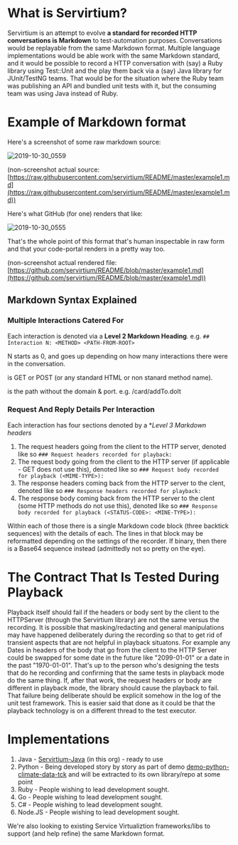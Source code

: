# What is Servirtium?

Servirtium is an attempt to evolve **a standard for recorded HTTP conversations is Markdown** to test-automation purposes. Conversations 
would be replayable from the same Markdown format. Multiple language implementations would be able work with the same Markdown 
standard, and it would be possible to record a HTTP conversation with (say) a Ruby library using Test::Unit and the play them back via a (say) Java library for JUnit/TestNG teams.  That would be for the situation where the Ruby team was publishing an API and bundled unit tests with it, but the consuming team was using Java instead of Ruby.

# Example of Markdown format

Here's a screenshot of some raw markdown source:

![2019-10-30_0559](https://user-images.githubusercontent.com/82182/67832718-7092e380-fada-11e9-94a8-58dcc82810cb.png)

(non-screenshot actual source: [https://raw.githubusercontent.com/servirtium/README/master/example1.md](https://raw.githubusercontent.com/servirtium/README/master/example1.md))

Here's what GitHub (for one) renders that like:

![2019-10-30_0555](https://user-images.githubusercontent.com/82182/67832562-f2ced800-fad9-11e9-9bbf-8a366ad7c938.png)

That's the whole point of this format that's human inspectable in raw form and that your code-portal renders in a pretty way too.

(non-screenshot actual rendered file: [https://github.com/servirtium/README/blob/master/example1.md](https://github.com/servirtium/README/blob/master/example1.md))

## Markdown Syntax Explained

### Multiple Interactions Catered For

Each interaction is denoted via a **Level 2 Markdown Heading**. e.g. `## Interaction N: <METHOD> <PATH-FROM-ROOT>`

N starts as 0, and goes up depending on how many interactions there were in the conversation.

<METHOD> is GET or POST (or any standard HTML or non stanard method name).
  
<PATH-FROM-ROOT> is the path without the domain & port. e.g. /card/addTo.doIt  

### Request And Reply Details Per Interaction

Each interaction has four sections denoted by a **Level 3 Markdown headers*

1. The request headers going from the client to the HTTP server, denoted like so `### Request headers recorded for playback:`
2. The request body going from the client to the HTTP server (if applicable - GET does not use this), denoted like so `### Request body recorded for playback (<MIME-TYPE>):`
3. The response headers coming back from the HTTP server to the clent, denoted like so `### Response headers recorded for playback:`
4. The response body coming back from the HTTP server to the clent (some HTTP methods do not use this), denoted like so `### Response body recorded for playback (<STATUS-CODE>: <MINE-TYPE>):`

Within each of those there is a single Markdown code block (three backtick sequences) with the details of each.  The lines in that 
block may be reformatted depending on the settings of the recorder. If binary, then there is a Base64 
sequence instead (admittedly not so pretty on the eye).

# The Contract That Is Tested During Playback

Playback itself should fail if the headers or body sent by the client to the HTTPServer (through the Servirtium library)
are not the same versus the recording. It is possible that masking/redacting and general manipulations may have happened
deliberately during the recording so that to get rid of transient aspects that are not helpful in playback situatons.
For example any Dates in headers of the body that go from the client to the HTTP Server could be swapped for some date 
in the future like "2099-01-01" or a date in the past "1970-01-01". That's up to the person who's designing the tests 
that do he recording and confirming that the same tests in playback mode do the same thing.  If, after that work,
the request headers or body are different in playback mode, the library should cause the playback to fail. That failure
being deliberate should be explicit somehow in the log of the unit test framework. This is easier said that done as it
could be that the playback technology is on a different thread to the test executor.

# Implementations

1. Java - [Servirtium-Java](https://github.com/servirtium/servirtium-java) (in this org) - ready to use
2. Python - Being developed story by story as part of demo [demo-python-climate-data-tck](https://github.com/servirtium/demo-python-climate-data-tck) and will be extracted to its own library/repo at some point
3. Ruby - People wishing to lead development sought.
4. Go - People wishing to lead development sought.
5. C# - People wishing to lead development sought.
6. Node.JS - People wishing to lead development sought.

We're also looking to existing Service Virtualiztion frameworks/libs to support (and help refine) the same Markdown format.
